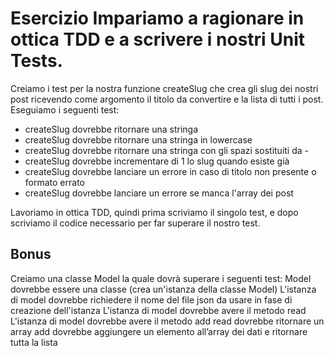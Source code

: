 # Esercizio Impariamo a ragionare in ottica TDD e a scrivere i nostri Unit Tests. 

Creiamo i test per la nostra funzione createSlug che crea gli slug dei nostri post ricevendo come argomento il titolo da convertire e la lista di tutti i post. 
Eseguiamo i seguenti test: 
- createSlug dovrebbe ritornare una stringa 
- createSlug dovrebbe ritornare una stringa in lowercase 
- createSlug dovrebbe ritornare una stringa con gli spazi sostituiti da -
- createSlug dovrebbe incrementare di 1 lo slug quando esiste già 
- createSlug dovrebbe lanciare un errore in caso di titolo non presente o formato errato
- createSlug dovrebbe lanciare un errore se manca l'array dei post 

Lavoriamo in ottica TDD, quindi prima scriviamo il singolo test, e dopo scriviamo il codice necessario per far superare il nostro test. 

## Bonus 
Creiamo una classe Model la quale dovrà superare i seguenti test: Model dovrebbe essere una classe (crea un'istanza della classe Model) L'istanza di model dovrebbe richiedere il nome del file json da usare in fase di creazione dell'istanza L'istanza di model dovrebbe avere il metodo read L'istanza di model dovrebbe avere il metodo add read dovrebbe ritornare un array add dovrebbe aggiungere un elemento all’array dei dati e ritornare tutta la lista